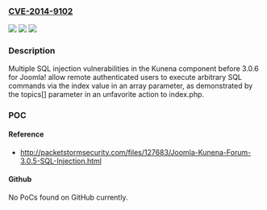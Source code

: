 ### [CVE-2014-9102](https://cve.mitre.org/cgi-bin/cvename.cgi?name=CVE-2014-9102)
![](https://img.shields.io/static/v1?label=Product&message=n%2Fa&color=blue)
![](https://img.shields.io/static/v1?label=Version&message=n%2Fa&color=blue)
![](https://img.shields.io/static/v1?label=Vulnerability&message=n%2Fa&color=brighgreen)

### Description

Multiple SQL injection vulnerabilities in the Kunena component before 3.0.6 for Joomla! allow remote authenticated users to execute arbitrary SQL commands via the index value in an array parameter, as demonstrated by the topics[] parameter in an unfavorite action to index.php.

### POC

#### Reference
- http://packetstormsecurity.com/files/127683/Joomla-Kunena-Forum-3.0.5-SQL-Injection.html

#### Github
No PoCs found on GitHub currently.

